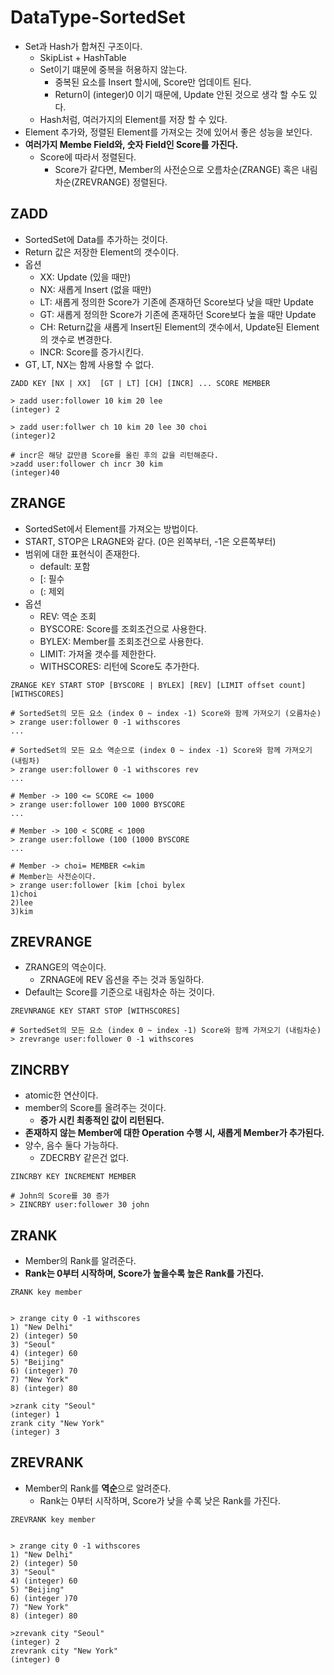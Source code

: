 # DataType-SortedSet
- Set과 Hash가 합쳐진 구조이다.
  - SkipList + HashTable
  - Set이기 떄문에 중복을 허용하지 않는다.
    - 중복된 요소를 Insert 할시에, Score만 업데이트 된다.
    - Return이 (integer)0 이기 때문에, Update 안된 것으로 생각 할 수도 있다.
  - Hash처럼, 여러가지의 Element를 저장 할 수 있다.
- Element 추가와, 정렬된 Element를 가져오는 것에 있어서 좋은 성능을 보인다.
- **여러가지 Membe Field와, 숫자 Field인 Score를 가진다.**
  - Score에 따라서 정렬된다.
    - Score가 같다면, Member의 사전순으로 오름차순(ZRANGE) 혹은 내림차순(ZREVRANGE) 정렬된다.

## ZADD
- SortedSet에 Data를 추가하는 것이다.
- Return 값은 저장한 Element의 갯수이다.
- 옵션
  - XX: Update (있을 때만)
  - NX: 새롭게 Insert (없을 때만)
  - LT: 새롭게 정의한 Score가 기존에 존재하던 Score보다 낮을 때만 Update
  - GT: 새롭게 정의한 Score가 기존에 존재하던 Score보다 높을 때만 Update
  - CH: Return값을 새롭게 Insert된 Element의 갯수에서, Update된 Element의 갯수로 변경한다.
  - INCR: Score를 증가시킨다.
- GT, LT, NX는 함께 사용할 수 없다.
```shell
ZADD KEY [NX | XX]  [GT | LT] [CH] [INCR] ... SCORE MEMBER

> zadd user:follower 10 kim 20 lee
(integer) 2

> zadd user:follwer ch 10 kim 20 lee 30 choi
(integer)2

# incr은 해당 값만큼 Score를 올린 후의 값을 리턴해준다.
>zadd user:follower ch incr 30 kim
(integer)40
```


## ZRANGE
- SortedSet에서 Element를 가져오는 방법이다.
- START, STOP은 LRAGNE와 같다. (0은 왼쪽부터, -1은 오른쪽부터)
- 범위에 대한 표현식이 존재한다.
  - default: 포함
  - [: 필수
  - (: 제외
- 옵션
  - REV: 역순 조회
  - BYSCORE: Score를 조회조건으로 사용한다.
  - BYLEX: Member를 조회조건으로 사용한다.
  - LIMIT: 가져올 갯수를 제한한다.
  - WITHSCORES: 리턴에 Score도 추가한다.

```shell
ZRANGE KEY START STOP [BYSCORE | BYLEX] [REV] [LIMIT offset count] [WITHSCORES]

# SortedSet의 모든 요소 (index 0 ~ index -1) Score와 함께 가져오기 (오름차순)
> zrange user:follower 0 -1 withscores
...

# SortedSet의 모든 요소 역순으로 (index 0 ~ index -1) Score와 함께 가져오기 (내림차)
> zrange user:follower 0 -1 withscores rev
...

# Member -> 100 <= SCORE <= 1000
> zrange user:follower 100 1000 BYSCORE
...

# Member -> 100 < SCORE < 1000
> zrange user:followe (100 (1000 BYSCORE
...

# Member -> choi= MEMBER <=kim
# Member는 사전순이다.
> zrange user:follower [kim [choi bylex
1)choi
2)lee
3)kim
```

## ZREVRANGE
- ZRANGE의 역순이다.
  - ZRNAGE에 REV 옵션을 주는 것과 동일하다.
- Default는 Score를 기준으로 내림차순 하는 것이다.
```shell
ZREVNRANGE KEY START STOP [WITHSCORES]

# SortedSet의 모든 요소 (index 0 ~ index -1) Score와 함께 가져오기 (내림차순)
> zrevrange user:follower 0 -1 withscores
```


## ZINCRBY
- atomic한 연산이다.
- member의 Score를 올려주는 것이다.
  - **증가 시킨 최종적인 값이 리턴된다.**
- **존재하지 않는 Member에 대한 Operation 수행 시, 새롭게 Member가 추가된다.**
- 양수, 음수 둘다 가능하다.
  - ZDECRBY 같은건 없다.
```shell
ZINCRBY KEY INCREMENT MEMBER

# John의 Score를 30 증가
> ZINCRBY user:follower 30 john
```

## ZRANK
- Member의 Rank를 알려준다.
- **Rank는 0부터 시작하며, Score가 높을수록 높은 Rank를 가진다.**
```shell
ZRANK key member


> zrange city 0 -1 withscores
1) "New Delhi"
2) (integer) 50
3) "Seoul"
4) (integer) 60
5) "Beijing"
6) (integer) 70
7) "New York"
8) (integer) 80

>zrank city "Seoul"
(integer) 1
zrank city "New York"
(integer) 3
```

## ZREVRANK
- Member의 Rank를 **역순**으로 알려준다.
  - Rank는 0부터 시작하며, Score가 낮을 수록 낮은 Rank를 가진다.
```shell
ZREVRANK key member


> zrange city 0 -1 withscores
1) "New Delhi"
2) (integer) 50
3) "Seoul"
4) (integer) 60
5) "Beijing"
6) (integer )70
7) "New York"
8) (integer) 80

>zrevank city "Seoul"
(integer) 2
zrevrank city "New York"
(integer) 0
```
  